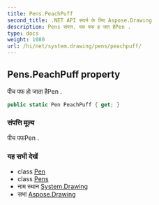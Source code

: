 ```yaml
---
title: Pens.PeachPuff
second_title: .NET API संदर्भ के लिए Aspose.Drawing
description: Pens संपत्त. पच पफ ह जत हैPen .
type: docs
weight: 1080
url: /hi/net/system.drawing/pens/peachpuff/
---
```

## Pens.PeachPuff property

पीच पफ हो जाता हैPen .

```csharp
public static Pen PeachPuff { get; }
```

### संपत्ति मूल्य

पीच पफPen .

### यह सभी देखें

* class [Pen](../../pen/)
* class [Pens](../)
* नाम स्थान [System.Drawing](../../pens/)
* सभा [Aspose.Drawing](../../../)


